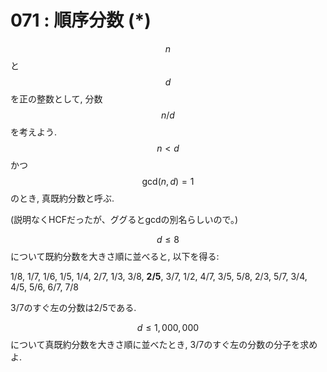 # 071 : 順序分数 \(\*\)

$$n$$と$$d$$を正の整数として, 分数$$n/d$$を考えよう.$$n<d$$かつ$$\textrm{gcd}(n,d)=1$$のとき, 真既約分数と呼ぶ.

\(説明なくHCFだったが、ググるとgcdの別名らしいので。\)

$$d ≤ 8$$について既約分数を大きさ順に並べると, 以下を得る:

1/8, 1/7, 1/6, 1/5, 1/4, 2/7, 1/3, 3/8, **2/5**, 3/7, 1/2, 4/7, 3/5, 5/8, 2/3, 5/7, 3/4, 4/5, 5/6, 6/7, 7/8

3/7のすぐ左の分数は2/5である.

$$d ≤ 1,000,000$$について真既約分数を大きさ順に並べたとき, 3/7のすぐ左の分数の分子を求めよ.

